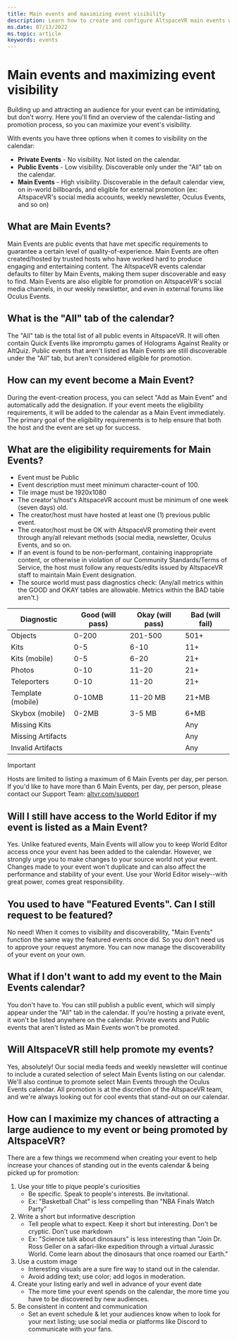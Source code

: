 ```yaml
---
title: Main events and maximizing event visibility
description: Learn how to create and configure AltspaceVR main events while maximizing their visibility.
ms.date: 07/13/2022
ms.topic: article
keywords: events
---
```


# Main events and maximizing event visibility

Building up and attracting an audience for your event can be intimidating, but don't worry. Here you'll find an overview of the calendar-listing and promotion process, so you can maximize your event's visibility.

With events you have three options when it comes to visibility on the calendar:

* **Private Events** - No visibility. Not listed on the calendar.
* **Public Events** - Low visibility. Discoverable only under the "All" tab on the calendar.
* **Main Events** - High visibility. Discoverable in the default calendar view, on in-world billboards, and eligible for external promotion (ex: AltspaceVR's social media accounts, weekly newsletter, Oculus Events, and so on)

## What are Main Events?

Main Events are public events that have met specific requirements to guarantee a certain level of quality-of-experience. Main Events are often created/hosted by trusted hosts who have worked hard to produce engaging and entertaining content. The AltspaceVR events calendar defaults to filter by Main Events, making them super discoverable and easy to find. Main Events are also eligible for promotion on AltspaceVR's social media channels, in our weekly newsletter, and even in external forums like Oculus Events.

## What is the "All" tab of the calendar?

The "All" tab is the total list of all public events in AltspaceVR. It will often contain Quick Events like impromptu games of Holograms Against Reality or AltQuiz. Public events that aren't listed as Main Events are still discoverable under the "All" tab, but aren't considered eligible for promotion.

## How can my event become a Main Event?

During the event-creation process, you can select "Add as Main Event" and automatically add the designation. If your event meets the eligibility requirements, it will be added to the calendar as a Main Event immediately. The primary goal of the eligibility requirements is to help ensure that both the host and the event are set up for success.

## What are the eligibility requirements for Main Events?

* Event must be Public
* Event description must meet minimum character-count of 100.
* Tile image must be 1920x1080
* The creator's/host's AltspaceVR account must be minimum of one week (seven days) old.
* The creator/host must have hosted at least one (1) previous public event.
* The creator/host must be OK with AltspaceVR promoting their event through any/all relevant methods (social media, newsletter, Oculus Events, and so on.
* If an event is found to be non-performant, containing inappropriate content, or otherwise in violation of our Community Standards/Terms of Service, the host must follow any requests/edits issued by AltspaceVR staff to maintain Main Event designation.
* The source world must pass diagnostics check:
(Any/all metrics within the GOOD and OKAY tables are allowable. Metrics within the BAD table aren't.)

| Diagnostic | Good (will pass) | Okay (will pass) | Bad (will fail) |
|---|---|---|---|
| Objects | 0-200 | 201-500 | 501+ |
| Kits | 0-5 | 6-10 | 11+ |
| Kits (mobile) | 0-5 | 6-20 | 21+ |
| Photos | 0-10 | 11-20 | 21+ |
| Teleporters | 0-10 | 11-20 | 21+ |
| Template (mobile) | 0-10MB | 11-20 MB | 21+MB |
| Skybox (mobile) | 0-2MB | 3-5 MB | 6+MB |
| Missing Kits |  |  | Any |
| Missing Artifacts |  |  | Any |
| Invalid Artifacts |  |  | Any |

> [!IMPORTANT]
> Hosts are limited to listing a maximum of 6 Main Events per day, per person.
> If you'd like to have more than 6 Main Events, per day, per person, please contact our Support Team: [altvr.com/support](https://altvr.com/support)

## Will I still have access to the World Editor if my event is listed as a Main Event?

Yes. Unlike featured events, Main Events will allow you to keep World Editor access once your event has been added to the calendar. However, we strongly urge you to make changes to your source world not your event. Changes made to your event won't duplicate and can also affect the performance and stability of your event. Use your World Editor wisely--with great power, comes great responsibility.

## You used to have "Featured Events". Can I still request to be featured?

No need! When it comes to visibility and discoverability, "Main Events" function the same way the featured events once did. So you don't need us to approve your request anymore. You can now manage the discoverability of your event on your own.

## What if I don't want to add my event to the Main Events calendar?

You don't have to. You can still publish a public event, which will simply appear under the "All" tab in the calendar. If you're hosting a private event, it won't be listed anywhere on the calendar. Private events and Public events that aren't listed as Main Events won't be promoted.

## Will AltspaceVR still help promote my events?

Yes, absolutely! Our social media feeds and weekly newsletter will continue to include a curated selection of select Main Events listing on our calendar. We'll also continue to promote select Main Events through the Oculus Events calendar. All promotion is at the discretion of the AltspaceVR team, and we're always looking out for cool events that stand-out on our calendar.

## How can I maximize my chances of attracting a large audience to my event or being promoted by AltspaceVR?

There are a few things we recommend when creating your event to help increase your chances of standing out in the events calendar & being picked up for promotion:

1. Use your title to pique people's curiosities
    * Be specific. Speak to people's interests. Be invitational.
    * Ex: "Basketball Chat" is less compelling than "NBA Finals Watch Party"
2. Write a short but informative description
    * Tell people what to expect. Keep it short but interesting. Don't be cryptic. Don't use markdown
    * Ex: "Science talk about dinosaurs" is less interesting than "Join Dr. Ross Geller on a safari-like expedition through a virtual Jurassic World. Come learn about the dinosaurs that once roamed our Earth."
3. Use a custom image
    * Interesting visuals are a sure fire way to stand out in the calendar.
    * Avoid adding text; use color; add logos in moderation.
4. Create your listing early and well in advance of your event date
    * The more time your event spends on the calendar, the more time you have to be discovered by new audiences.
5. Be consistent in content and communication
    * Set an event schedule & let your audiences know when to look for your next listing; use social media or platforms like Discord to communicate with your fans.
